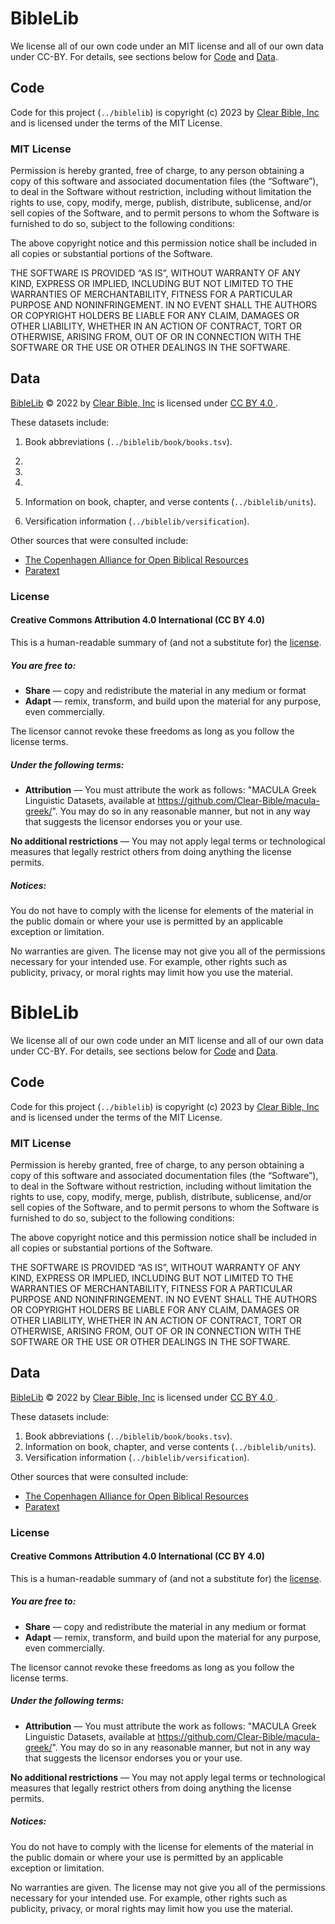 # BibleLib

We license all of our own code under an MIT license and all of our own
data under CC-BY.  For details, see sections below for [Code](#code) and [Data](#data).

## Code

Code for this project (`../biblelib`) is copyright (c) 2023 by
[Clear Bible, Inc](http://www.clear.bible) and is licensed under the
terms of the MIT License.

### MIT License


Permission is hereby granted, free of charge, to any person obtaining
a copy of this software and associated documentation files (the
“Software”), to deal in the Software without restriction, including
without limitation the rights to use, copy, modify, merge, publish,
distribute, sublicense, and/or sell copies of the Software, and to
permit persons to whom the Software is furnished to do so, subject to
the following conditions:

The above copyright notice and this permission notice shall be
included in all copies or substantial portions of the Software.

THE SOFTWARE IS PROVIDED “AS IS”, WITHOUT WARRANTY OF ANY KIND,
EXPRESS OR IMPLIED, INCLUDING BUT NOT LIMITED TO THE WARRANTIES OF
MERCHANTABILITY, FITNESS FOR A PARTICULAR PURPOSE AND
NONINFRINGEMENT. IN NO EVENT SHALL THE AUTHORS OR COPYRIGHT HOLDERS BE
LIABLE FOR ANY CLAIM, DAMAGES OR OTHER LIABILITY, WHETHER IN AN ACTION
OF CONTRACT, TORT OR OTHERWISE, ARISING FROM, OUT OF OR IN CONNECTION
WITH THE SOFTWARE OR THE USE OR OTHER DEALINGS IN THE SOFTWARE.

## Data

[BibleLib](https://github.com/Clear-Bible/Biblelib) © 2022 by [Clear Bible, Inc](http://www.clear.bible) is licensed under [CC BY 4.0 ](http://creativecommons.org/licenses/by/4.0/).

These datasets include:

1. Book abbreviations (`../biblelib/book/books.tsv`).
2.
3.
4.


2. Information on book, chapter, and verse contents
   (`../biblelib/units`).
3. Versification information (`../biblelib/versification`).

Other sources that were consulted include:

* [The Copenhagen Alliance for Open Biblical Resources
  ](http://copenhagen-alliance.org/)
* [Paratext](https://paratext.org/)

### License

#### Creative Commons Attribution 4.0 International (CC BY 4.0)

This is a human-readable summary of (and not a substitute for) the [license](http://creativecommons.org/licenses/by/4.0/).

##### You are free to:

 * **Share** — copy and redistribute the material in any medium or format
 * **Adapt** — remix, transform, and build upon the material
for any purpose, even commercially.

The licensor cannot revoke these freedoms as long as you follow the license terms.

##### Under the following terms:

 * **Attribution** — You must attribute the work as follows: "MACULA Greek Linguistic Datasets, available at https://github.com/Clear-Bible/macula-greek/". You may do so in any reasonable manner, but not in any way that suggests the licensor endorses you or your use.

**No additional restrictions** — You may not apply legal terms or technological measures that legally restrict others from doing anything the license permits.

##### Notices:

You do not have to comply with the license for elements of the material in the public domain or where your use is permitted by an applicable exception or limitation.

No warranties are given. The license may not give you all of the permissions necessary for your intended use. For example, other rights such as publicity, privacy, or moral rights may limit how you use the material.
# BibleLib

We license all of our own code under an MIT license and all of our own
data under CC-BY.  For details, see sections below for [Code](#code) and [Data](#data).

## Code

Code for this project (`../biblelib`) is copyright (c) 2023 by
[Clear Bible, Inc](http://www.clear.bible) and is licensed under the
terms of the MIT License.

### MIT License


Permission is hereby granted, free of charge, to any person obtaining
a copy of this software and associated documentation files (the
“Software”), to deal in the Software without restriction, including
without limitation the rights to use, copy, modify, merge, publish,
distribute, sublicense, and/or sell copies of the Software, and to
permit persons to whom the Software is furnished to do so, subject to
the following conditions:

The above copyright notice and this permission notice shall be
included in all copies or substantial portions of the Software.

THE SOFTWARE IS PROVIDED “AS IS”, WITHOUT WARRANTY OF ANY KIND,
EXPRESS OR IMPLIED, INCLUDING BUT NOT LIMITED TO THE WARRANTIES OF
MERCHANTABILITY, FITNESS FOR A PARTICULAR PURPOSE AND
NONINFRINGEMENT. IN NO EVENT SHALL THE AUTHORS OR COPYRIGHT HOLDERS BE
LIABLE FOR ANY CLAIM, DAMAGES OR OTHER LIABILITY, WHETHER IN AN ACTION
OF CONTRACT, TORT OR OTHERWISE, ARISING FROM, OUT OF OR IN CONNECTION
WITH THE SOFTWARE OR THE USE OR OTHER DEALINGS IN THE SOFTWARE.

## Data

[BibleLib](https://github.com/Clear-Bible/Biblelib) © 2022 by [Clear Bible, Inc](http://www.clear.bible) is licensed under [CC BY 4.0 ](http://creativecommons.org/licenses/by/4.0/).

These datasets include:

1. Book abbreviations (`../biblelib/book/books.tsv`).
2. Information on book, chapter, and verse contents
   (`../biblelib/units`).
3. Versification information (`../biblelib/versification`).

Other sources that were consulted include:

* [The Copenhagen Alliance for Open Biblical Resources
  ](http://copenhagen-alliance.org/)
* [Paratext](https://paratext.org/)

### License

#### Creative Commons Attribution 4.0 International (CC BY 4.0)

This is a human-readable summary of (and not a substitute for) the [license](http://creativecommons.org/licenses/by/4.0/).

##### You are free to:

 * **Share** — copy and redistribute the material in any medium or format
 * **Adapt** — remix, transform, and build upon the material
for any purpose, even commercially.

The licensor cannot revoke these freedoms as long as you follow the license terms.

##### Under the following terms:

 * **Attribution** — You must attribute the work as follows: "MACULA Greek Linguistic Datasets, available at https://github.com/Clear-Bible/macula-greek/". You may do so in any reasonable manner, but not in any way that suggests the licensor endorses you or your use.

**No additional restrictions** — You may not apply legal terms or technological measures that legally restrict others from doing anything the license permits.

##### Notices:

You do not have to comply with the license for elements of the material in the public domain or where your use is permitted by an applicable exception or limitation.

No warranties are given. The license may not give you all of the permissions necessary for your intended use. For example, other rights such as publicity, privacy, or moral rights may limit how you use the material.
